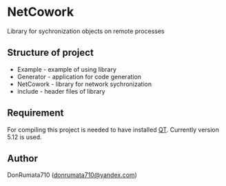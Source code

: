 # NetCowork
Library for sychronization objects on remote processes<br>

## Structure of project
- Example - example of using library
- Generator - application for code generation
- NetCowork - library for network sychronization
- include - header files of library

## Requirement
For compiling this project is needed to have installed [QT](https://www.qt.io/). Currently version 5.12 is used.<br>

## Author
DonRumata710 (donrumata710@yandex.com)<br>
